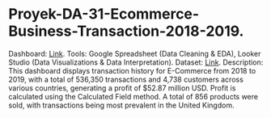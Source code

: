# Proyek-DA-31-Ecommerce-Business-Transaction-2018-2019.
Dashboard: [Link](https://lookerstudio.google.com/u/0/reporting/0b263d8d-4902-4ce0-9ae6-676de49f7a62).
Tools:
Google Spreadsheet (Data Cleaning & EDA), Looker Studio (Data Visualizations & Data Interpretation).
Dataset: [Link](https://www.kaggle.com/datasets/gabrielramos87/an-online-shop-business).
Description:
This dashboard displays transaction history for E-Commerce from 2018 to 2019, with a total of 536,350 transactions and 4,738 customers across various countries, generating a profit of $52.87 million USD. Profit is calculated using the Calculated Field method. A total of 856 products were sold, with transactions being most prevalent in the United Kingdom.

